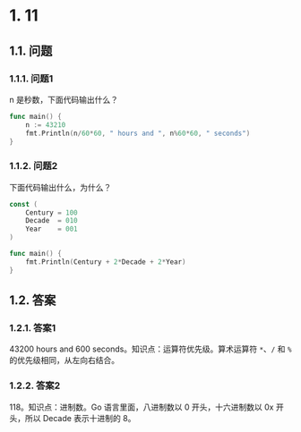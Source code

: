 # 1. 11

## 1.1. 问题

### 1.1.1. 问题1

n 是秒数，下面代码输出什么？

```go
func main() {
    n := 43210
    fmt.Println(n/60*60, " hours and ", n%60*60, " seconds")
}
```


### 1.1.2. 问题2

下面代码输出什么，为什么？

```go
const (
    Century = 100
    Decade  = 010
    Year    = 001
)

func main() {
    fmt.Println(Century + 2*Decade + 2*Year)
}
```


## 1.2. 答案

### 1.2.1. 答案1

43200 hours and 600 seconds。知识点：运算符优先级。算术运算符 `*`、`/` 和 `%` 的优先级相同，从左向右结合。

### 1.2.2. 答案2

118。知识点：进制数。Go 语言里面，八进制数以 0 开头，十六进制数以 0x 开头，所以 Decade 表示十进制的 8。


